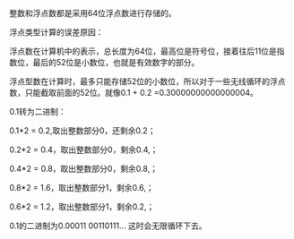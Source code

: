 <!--
 * @Author: yongyuan253015@gmail.com
 * @Date: 2021-12-12 22:50:34
 * @LastEditors: Please set LastEditors
 * @LastEditTime: 2021-12-12 23:10:03
 * @Description: 浮点类型计算
-->

整数和浮点数都是采用64位浮点数进行存储的。


浮点类型计算的误差原因：

浮点数在计算机中的表示，总长度为64位，最高位是符号位，接着往后11位是指数位，最后的52位是小数位，也就是有效数字的部分。

浮点型数在计算时，最多只能存储52位的小数位，所以对于一些无线循环的浮点数，只能截取前面的52位。就像0.1 + 0.2 =0.30000000000000004。

0.1转为二进制：

0.1*2 = 0.2,取出整数部分0，还剩余0.2；

0.2*2 = 0.4，取出整数部分0，剩余0.4,；

0.4*2 = 0.8，取出整数部分0，剩余0.8,；

0.8*2 = 1.6，取出整数部分1，剩余0.6,；

0.6*2 = 1.2，取出整数部分1，剩余0.2,；

0.1的二进制为0.00011 00110111...
这时会无限循环下去。